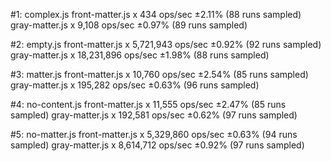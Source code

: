 #1: complex.js
  front-matter.js x 434 ops/sec ±2.11% (88 runs sampled)
  gray-matter.js x 9,108 ops/sec ±0.97% (89 runs sampled)

#2: empty.js
  front-matter.js x 5,721,943 ops/sec ±0.92% (92 runs sampled)
  gray-matter.js x 18,231,896 ops/sec ±1.98% (88 runs sampled)

#3: matter.js
  front-matter.js x 10,760 ops/sec ±2.54% (85 runs sampled)
  gray-matter.js x 195,282 ops/sec ±0.63% (96 runs sampled)

#4: no-content.js
  front-matter.js x 11,555 ops/sec ±2.47% (85 runs sampled)
  gray-matter.js x 192,581 ops/sec ±0.62% (97 runs sampled)

#5: no-matter.js
  front-matter.js x 5,329,860 ops/sec ±0.63% (94 runs sampled)
  gray-matter.js x 8,614,712 ops/sec ±0.92% (97 runs sampled)
